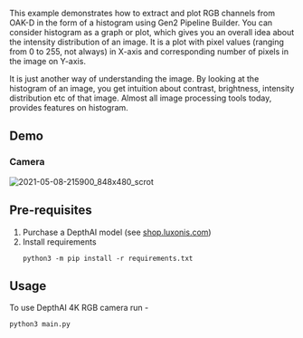 This example demonstrates how to extract and plot RGB channels from OAK-D in the form of a histogram using Gen2 Pipeline Builder. You can consider histogram as a graph or plot, which gives you an overall idea about the intensity distribution of an image. It is a plot with pixel values (ranging from 0 to 255, not always) in X-axis and corresponding number of pixels in the image on Y-axis.

It is just another way of understanding the image. By looking at the histogram of an image, you get intuition about contrast, brightness, intensity distribution etc of that image. Almost all image processing tools today, provides features on histogram.

## Demo

### Camera
![2021-05-08-215900_848x480_scrot](https://user-images.githubusercontent.com/67831664/117546623-f33e1c80-b048-11eb-94c1-598bfe17f817.png)


## Pre-requisites

1. Purchase a DepthAI model (see [shop.luxonis.com](https://shop.luxonis.com/))
2. Install requirements
   ```
   python3 -m pip install -r requirements.txt
   ```

## Usage


To use DepthAI 4K RGB camera run - 

```
python3 main.py
``` 
